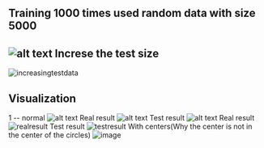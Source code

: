 Training 1000 times used random data with size 5000
------
![alt text](https://user-images.githubusercontent.com/25631641/48318793-4ad8aa00-e5fd-11e8-99c8-4a8fcb039c6d.jpg)
Increse the test size
------
![increasingtestdata](https://user-images.githubusercontent.com/25631641/48319519-fb977700-e606-11e8-8a2f-dd3ca0b0f051.jpg)

Visualization
------
1 -- normal
![alt text](https://user-images.githubusercontent.com/25631641/48319276-d9e8c080-e603-11e8-94cb-1f780e634e6b.png)
Real result
![alt text](https://user-images.githubusercontent.com/25631641/48319274-d9e8c080-e603-11e8-8384-c5a75549653c.jpg)
Test result
![alt text](https://user-images.githubusercontent.com/25631641/48319275-d9e8c080-e603-11e8-9d10-cde1386702ec.jpg)
Real result
![realresult](https://user-images.githubusercontent.com/25631641/48319357-ede0f200-e604-11e8-9ab1-e1b8503d291f.jpg)
Test result
![testresult](https://user-images.githubusercontent.com/25631641/48319344-a2c6df00-e604-11e8-8b71-921d65e8abc1.jpg)
With centers(Why the center is not in the center of the circles)
![image](https://user-images.githubusercontent.com/25631641/48962020-f34f1c80-efb4-11e8-8cd9-d80f1b4945bd.png)
